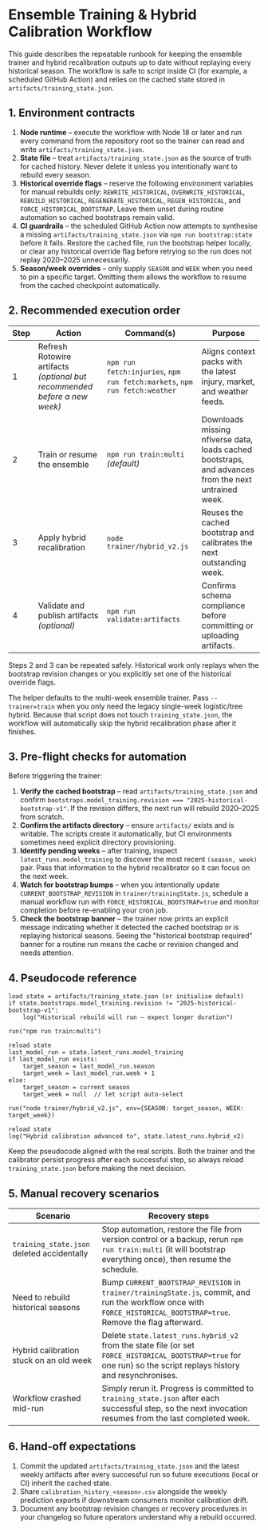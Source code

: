 # Ensemble Training & Hybrid Calibration Workflow

This guide describes the repeatable runbook for keeping the ensemble trainer and
hybrid recalibration outputs up to date without replaying every historical
season. The workflow is safe to script inside CI (for example, a scheduled
GitHub Action) and relies on the cached state stored in
`artifacts/training_state.json`.

## 1. Environment contracts

1. **Node runtime** – execute the workflow with Node 18 or later and run every
   command from the repository root so the trainer can read and write
   `artifacts/training_state.json`.
2. **State file** – treat `artifacts/training_state.json` as the source of truth
   for cached history. Never delete it unless you intentionally want to rebuild
   every season.
3. **Historical override flags** – reserve the following environment variables
   for manual rebuilds only: `REWRITE_HISTORICAL`, `OVERWRITE_HISTORICAL`,
   `REBUILD_HISTORICAL`, `REGENERATE_HISTORICAL`, `REGEN_HISTORICAL`, and
   `FORCE_HISTORICAL_BOOTSTRAP`. Leave them unset during routine automation so
   cached bootstraps remain valid.
4. **CI guardrails** – the scheduled GitHub Action now attempts to synthesise a
   missing `artifacts/training_state.json` via `npm run bootstrap:state` before
   it fails. Restore the cached file, run the bootstrap helper locally, or clear
   any historical override flag before retrying so the run does not replay
   2020–2025 unnecessarily.
5. **Season/week overrides** – only supply `SEASON` and `WEEK` when you need to
   pin a specific target. Omitting them allows the workflow to resume from the
   cached checkpoint automatically.

## 2. Recommended execution order

| Step | Action | Command(s) | Purpose |
| --- | --- | --- | --- |
| 1 | Refresh Rotowire artifacts *(optional but recommended before a new week)* | `npm run fetch:injuries`, `npm run fetch:markets`, `npm run fetch:weather` | Aligns context packs with the latest injury, market, and weather feeds. |
| 2 | Train or resume the ensemble | `npm run train:multi` *(default)* | Downloads missing nflverse data, loads cached bootstraps, and advances from the next untrained week. |
| 3 | Apply hybrid recalibration | `node trainer/hybrid_v2.js` | Reuses the cached bootstrap and calibrates the next outstanding week. |
| 4 | Validate and publish artifacts *(optional)* | `npm run validate:artifacts` | Confirms schema compliance before committing or uploading artifacts. |

Steps 2 and 3 can be repeated safely. Historical work only replays when the
bootstrap revision changes or you explicitly set one of the historical override
flags.

The helper defaults to the multi-week ensemble trainer. Pass
`--trainer=train` when you only need the legacy single-week logistic/tree
hybrid. Because that script does not touch `training_state.json`, the workflow
will automatically skip the hybrid recalibration phase after it finishes.

## 3. Pre-flight checks for automation

Before triggering the trainer:

1. **Verify the cached bootstrap** – read `artifacts/training_state.json` and
   confirm `bootstraps.model_training.revision === "2025-historical-bootstrap-v1"`.
   If the revision differs, the next run will rebuild 2020–2025 from scratch.
2. **Confirm the artifacts directory** – ensure `artifacts/` exists and is
   writable. The scripts create it automatically, but CI environments sometimes
   need explicit directory provisioning.
3. **Identify pending weeks** – after training, inspect
   `latest_runs.model_training` to discover the most recent `(season, week)`
   pair. Pass that information to the hybrid recalibrator so it can focus on the
   next week.
4. **Watch for bootstrap bumps** – when you intentionally update
   `CURRENT_BOOTSTRAP_REVISION` in `trainer/trainingState.js`, schedule a manual
   workflow run with `FORCE_HISTORICAL_BOOTSTRAP=true` and monitor completion
   before re-enabling your cron job.
5. **Check the bootstrap banner** – the trainer now prints an explicit message
   indicating whether it detected the cached bootstrap or is replaying
   historical seasons. Seeing the "historical bootstrap required" banner for a
   routine run means the cache or revision changed and needs attention.

## 4. Pseudocode reference

```pseudo
load state = artifacts/training_state.json (or initialise default)
if state.bootstraps.model_training.revision != "2025-historical-bootstrap-v1":
    log("Historical rebuild will run – expect longer duration")

run("npm run train:multi")

reload state
last_model_run = state.latest_runs.model_training
if last_model_run exists:
    target_season = last_model_run.season
    target_week = last_model_run.week + 1
else:
    target_season = current season
    target_week = null  // let script auto-select

run("node trainer/hybrid_v2.js", env={SEASON: target_season, WEEK: target_week})

reload state
log("Hybrid calibration advanced to", state.latest_runs.hybrid_v2)
```

Keep the pseudocode aligned with the real scripts. Both the trainer and the
calibrator persist progress after each successful step, so always reload
`training_state.json` before making the next decision.

## 5. Manual recovery scenarios

| Scenario | Recovery steps |
| --- | --- |
| `training_state.json` deleted accidentally | Stop automation, restore the file from version control or a backup, rerun `npm run train:multi` (it will bootstrap everything once), then resume the schedule. |
| Need to rebuild historical seasons | Bump `CURRENT_BOOTSTRAP_REVISION` in `trainer/trainingState.js`, commit, and run the workflow once with `FORCE_HISTORICAL_BOOTSTRAP=true`. Remove the flag afterward. |
| Hybrid calibration stuck on an old week | Delete `state.latest_runs.hybrid_v2` from the state file (or set `FORCE_HISTORICAL_BOOTSTRAP=true` for one run) so the script replays history and resynchronises. |
| Workflow crashed mid-run | Simply rerun it. Progress is committed to `training_state.json` after each successful step, so the next invocation resumes from the last completed week. |

## 6. Hand-off expectations

1. Commit the updated `artifacts/training_state.json` and the latest weekly
   artifacts after every successful run so future executions (local or CI)
   inherit the cached state.
2. Share `calibration_history_<season>.csv` alongside the weekly prediction
   exports if downstream consumers monitor calibration drift.
3. Document any bootstrap revision changes or recovery procedures in your
   changelog so future operators understand why a rebuild occurred.
